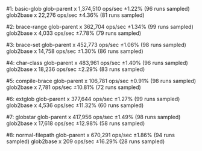 #1: basic-glob
  glob-parent x 1,374,510 ops/sec ±1.22% (96 runs sampled)
  glob2base x 22,276 ops/sec ±4.36% (81 runs sampled)

#2: brace-range
  glob-parent x 362,704 ops/sec ±1.34% (99 runs sampled)
  glob2base x 4,033 ops/sec ±7.78% (79 runs sampled)

#3: brace-set
  glob-parent x 452,773 ops/sec ±1.06% (98 runs sampled)
  glob2base x 14,758 ops/sec ±1.30% (86 runs sampled)

#4: char-class
  glob-parent x 483,961 ops/sec ±1.40% (96 runs sampled)
  glob2base x 18,236 ops/sec ±2.29% (83 runs sampled)

#5: compile-brace
  glob-parent x 106,781 ops/sec ±0.91% (98 runs sampled)
  glob2base x 7,781 ops/sec ±10.81% (72 runs sampled)

#6: extglob
  glob-parent x 377,644 ops/sec ±1.27% (99 runs sampled)
  glob2base x 4,536 ops/sec ±11.32% (60 runs sampled)

#7: globstar
  glob-parent x 417,956 ops/sec ±1.49% (98 runs sampled)
  glob2base x 17,618 ops/sec ±12.98% (58 runs sampled)

#8: normal-filepath
  glob-parent x 670,291 ops/sec ±1.86% (94 runs sampled)
  glob2base x 209 ops/sec ±16.29% (28 runs sampled)
